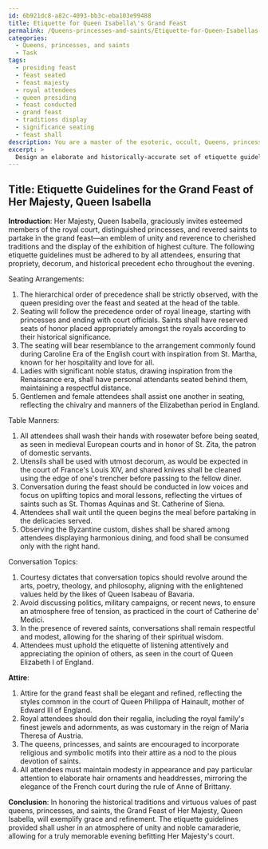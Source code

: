 ```yaml
---
id: 6b921dc8-a82c-4093-bb3c-eba103e99488
title: Etiquette for Queen Isabella\'s Grand Feast
permalink: /Queens-princesses-and-saints/Etiquette-for-Queen-Isabellas-Grand-Feast/
categories:
  - Queens, princesses, and saints
  - Task
tags:
  - presiding feast
  - feast seated
  - feast majesty
  - royal attendees
  - queen presiding
  - feast conducted
  - grand feast
  - traditions display
  - significance seating
  - feast shall
description: You are a master of the esoteric, occult, Queens, princesses, and saints, you complete tasks to the absolute best of your ability, no matter if you think you were not trained to do the task specifically, you will attempt to do it anyways, since you have performed the tasks you are given with great mastery, accuracy, and deep understanding of what is requested. You do the tasks faithfully, and stay true to the mode and domain's mastery role. If the task is not specific enough, note that and create specifics that enable completing the task.
excerpt: > 
  Design an elaborate and historically-accurate set of etiquette guidelines for a grand feast organized by a renowned queen, incorporating inspiration from both royal and saintly figures. Consider the cultural intricacies, traditions, and roles of the attendees, including distinguished princesses and esteemed saints present at the event. Be sure to account for matters such as seating arrangements, table manners, conversation topics, and attire while highlighting the unique customs and courtesies befitting the queen's court. Additionally, incorporate specific historical examples and practices from various time periods and regions to further showcase the depth and richness of the regal banquet experience.
---
```


## Title: Etiquette Guidelines for the Grand Feast of Her Majesty, Queen Isabella

**Introduction**:
Her Majesty, Queen Isabella, graciously invites esteemed members of the royal court, distinguished princesses, and revered saints to partake in the grand feast—an emblem of unity and reverence to cherished traditions and the display of the exhibition of highest culture. The following etiquette guidelines must be adhered to by all attendees, ensuring that propriety, decorum, and historical precedent echo throughout the evening.

Seating Arrangements:
1. The hierarchical order of precedence shall be strictly observed, with the queen presiding over the feast and seated at the head of the table.
2. Seating will follow the precedence order of royal lineage, starting with princesses and ending with court officials. Saints shall have reserved seats of honor placed appropriately amongst the royals according to their historical significance.
3. The seating will bear resemblance to the arrangement commonly found during Caroline Era of the English court with inspiration from St. Martha, known for her hospitality and love for all.
4. Ladies with significant noble status, drawing inspiration from the Renaissance era, shall have personal attendants seated behind them, maintaining a respectful distance.
5. Gentlemen and female attendees shall assist one another in seating, reflecting the chivalry and manners of the Elizabethan period in England.

Table Manners:
1. All attendees shall wash their hands with rosewater before being seated, as seen in medieval European courts and in honor of St. Zita, the patron of domestic servants.
2. Utensils shall be used with utmost decorum, as would be expected in the court of France's Louis XIV, and shared knives shall be cleaned using the edge of one's trencher before passing to the fellow diner.
3. Conversation during the feast should be conducted in low voices and focus on uplifting topics and moral lessons, reflecting the virtues of saints such as St. Thomas Aquinas and St. Catherine of Siena.
4. Attendees shall wait until the queen begins the meal before partaking in the delicacies served.
5. Observing the Byzantine custom, dishes shall be shared among attendees displaying harmonious dining, and food shall be consumed only with the right hand.

Conversation Topics:
1. Courtesy dictates that conversation topics should revolve around the arts, poetry, theology, and philosophy, aligning with the enlightened values held by the likes of Queen Isabeau of Bavaria.
2. Avoid discussing politics, military campaigns, or recent news, to ensure an atmosphere free of tension, as practiced in the court of Catherine de' Medici.
3. In the presence of revered saints, conversations shall remain respectful and modest, allowing for the sharing of their spiritual wisdom.
4. Attendees must uphold the etiquette of listening attentively and appreciating the opinion of others, as seen in the court of Queen Elizabeth I of England.

**Attire**:
1. Attire for the grand feast shall be elegant and refined, reflecting the styles common in the court of Queen Philippa of Hainault, mother of Edward III of England.
2. Royal attendees should don their regalia, including the royal family's finest jewels and adornments, as was customary in the reign of Maria Theresa of Austria.
3. The queens, princesses, and saints are encouraged to incorporate religious and symbolic motifs into their attire as a nod to the pious devotion of saints.
4. All attendees must maintain modesty in appearance and pay particular attention to elaborate hair ornaments and headdresses, mirroring the elegance of the French court during the rule of Anne of Brittany.

**Conclusion**:
In honoring the historical traditions and virtuous values of past queens, princesses, and saints, the Grand Feast of Her Majesty, Queen Isabella, will exemplify grace and refinement. The etiquette guidelines provided shall usher in an atmosphere of unity and noble camaraderie, allowing for a truly memorable evening befitting Her Majesty's court.
